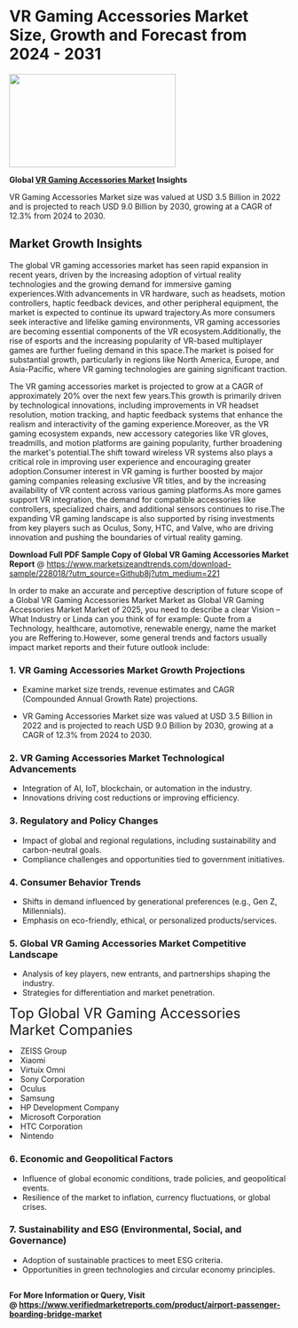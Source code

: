 <H1>VR Gaming Accessories Market Size, Growth and Forecast from 2024 - 2031</H1><img class="aligncenter size-medium wp-image-584254" src="https://thirdeyenews.in/wp-content/uploads/2024/09/Global-Market-Research-300x168.jpeg" alt="" width="300" height="168" /><p><strong>Global&nbsp;<a href="https://www.marketsizeandtrends.com/download-sample/228018/?utm_source=Github8j?utm_medium=221">VR Gaming Accessories Market</a> Insights</strong></p><p>VR Gaming Accessories Market size was valued at USD 3.5 Billion in 2022 and is projected to reach USD 9.0 Billion by 2030, growing at a CAGR of 12.3% from 2024 to 2030.</p><p><h2>Market Growth Insights</h2> <p>The global VR gaming accessories market has seen rapid expansion in recent years, driven by the increasing adoption of virtual reality technologies and the growing demand for immersive gaming experiences.With advancements in VR hardware, such as headsets, motion controllers, haptic feedback devices, and other peripheral equipment, the market is expected to continue its upward trajectory.As more consumers seek interactive and lifelike gaming environments, VR gaming accessories are becoming essential components of the VR ecosystem.Additionally, the rise of esports and the increasing popularity of VR-based multiplayer games are further fueling demand in this space.The market is poised for substantial growth, particularly in regions like North America, Europe, and Asia-Pacific, where VR gaming technologies are gaining significant traction.</p> <p>The VR gaming accessories market is projected to grow at a CAGR of approximately 20% over the next few years.This growth is primarily driven by technological innovations, including improvements in VR headset resolution, motion tracking, and haptic feedback systems that enhance the realism and interactivity of the gaming experience.Moreover, as the VR gaming ecosystem expands, new accessory categories like VR gloves, treadmills, and motion platforms are gaining popularity, further broadening the market's potential.The shift toward wireless VR systems also plays a critical role in improving user experience and encouraging greater adoption.Consumer interest in VR gaming is further boosted by major gaming companies releasing exclusive VR titles, and by the increasing availability of VR content across various gaming platforms.As more games support VR integration, the demand for compatible accessories like controllers, specialized chairs, and additional sensors continues to rise.The expanding VR gaming landscape is also supported by rising investments from key players such as Oculus, Sony, HTC, and Valve, who are driving innovation and pushing the boundaries of virtual reality gaming.</p><p><span class=""><strong>Download Full PDF Sample Copy of Global VR Gaming Accessories Market Report</strong> @ <a href="https://www.marketsizeandtrends.com/download-sample/228018/?utm_source=Github8j?utm_medium=221" target="_blank">https://www.marketsizeandtrends.com/download-sample/228018/?utm_source=Github8j?utm_medium=221</a></span></p><p>In order to make an accurate and perceptive description of future scope of a Global&nbsp;VR Gaming Accessories Market Market as Global&nbsp;VR Gaming Accessories Market Market of 2025, you need to describe a clear Vision &ndash; What Industry or Linda can you think of for example: Quote from a Technology, healthcare, automotive, renewable energy, name the market you are Reffering to.However, some general trends and factors usually impact market reports and their future outlook include:</p><h3>1.&nbsp;<strong>VR Gaming Accessories Market Growth Projections</strong></h3><ul><li>Examine market size trends, revenue estimates and CAGR (Compounded Annual Growth Rate) projections.</li><li><p>VR Gaming Accessories Market size was valued at USD 3.5 Billion in 2022 and is projected to reach USD 9.0 Billion by 2030, growing at a CAGR of 12.3% from 2024 to 2030.</p></li></ul><h3>2.&nbsp;<strong>VR Gaming Accessories Market Technological Advancements</strong></h3><ul><li>Integration of AI, IoT, blockchain, or automation in the industry.</li><li>Innovations driving cost reductions or improving efficiency.</li></ul><h3>3.&nbsp;<strong>Regulatory and Policy Changes</strong></h3><ul><li>Impact of global and regional regulations, including sustainability and carbon-neutral goals.</li><li>Compliance challenges and opportunities tied to government initiatives.</li></ul><h3>4.&nbsp;<strong>Consumer Behavior Trends</strong></h3><ul><li>Shifts in demand influenced by generational preferences (e.g., Gen Z, Millennials).</li><li>Emphasis on eco-friendly, ethical, or personalized products/services.</li></ul><h3>5.&nbsp;<strong>Global VR Gaming Accessories Market Competitive Landscape</strong></h3><ul><li>Analysis of key players, new entrants, and partnerships shaping the industry.</li><li>Strategies for differentiation and market penetration.</li></ul><p data-pm-slice="1 1 []"><span style="color: inherit; font-family: inherit; font-size: 25px;">Top Global VR Gaming Accessories Market Companies</span></p><div class="" data-test-id=""><p><li>ZEISS Group</li><li> Xiaomi</li><li> Virtuix Omni</li><li> Sony Corporation</li><li> Oculus</li><li> Samsung</li><li> HP Development Company</li><li> Microsoft Corporation</li><li> HTC Corporation</li><li> Nintendo</li></p></div><h3>6.&nbsp;<strong>Economic and Geopolitical Factors</strong></h3><ul><li>Influence of global economic conditions, trade policies, and geopolitical events.</li><li>Resilience of the market to inflation, currency fluctuations, or global crises.</li></ul><h3>7.&nbsp;<strong>Sustainability and ESG (Environmental, Social, and Governance)</strong></h3><ul><li>Adoption of sustainable practices to meet ESG criteria.</li><li>Opportunities in green technologies and circular economy principles.</li></ul><h2><strong style="font-size: 14px;">For More Information or Query, Visit @&nbsp;</strong><a style="background-color: #ffffff; font-size: 14px;" href="https://www.marketsizeandtrends.com/report/vr-gaming-accessories-market/" target="_blank">https://www.verifiedmarketreports.com/product/airport-passenger-boarding-bridge-market</a></h2>